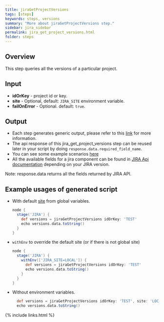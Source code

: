 ```yaml
---
title: jiraGetProjectVersions
tags: [steps]
keywords: steps, versions
summary: "More about jiraGetProjectVersions step."
sidebar: jira_sidebar
permalink: jira_get_project_versions.html
folder: steps
---
```


## Overview

This step queries all the versions of a particular project.

## Input

* **idOrKey** - project id or key.
* **site** - Optional, default: `JIRA_SITE` environment variable.
* **failOnError** - Optional. default: `true`.

## Output

* Each step generates generic output, please refer to this [link](config.html#common-response--error-handling) for more information.
* The api response of this jira_get_project_versions step can be reused later in your script by doing `response.data.required_field_name`.
* You can see some example scenarios [here](https://jenkinsci.github.io/jira-steps-plugin/common_usages.html)
* All the available fields for a jira component can be found in [JIRA Api documentation](https://docs.atlassian.com/jira/REST/) depending on your JIRA version.

Note: response.data returns all the fields returned by JIRA API.

## Example usages of generated script

* With default [site](config#environment-variables) from global variables.

  ```groovy
  node {
    stage('JIRA') {
      def versions = jiraGetProjectVersions idOrKey: 'TEST'
      echo versions.data.toString()
    }
  }
  ```
* `withEnv` to override the default site (or if there is not global site)

  ```groovy
  node {
    stage('JIRA') {
      withEnv(['JIRA_SITE=LOCAL']) {
        def versions = jiraGetProjectVersions idOrKey: 'TEST'
        echo versions.data.toString()
      }
    }
  }
  ```
* Without environment variables.

  ```groovy
    def versions = jiraGetProjectVersions idOrKey: 'TEST', site: 'LOCAL'
    echo versions.data.toString()
  ```

{% include links.html %}
